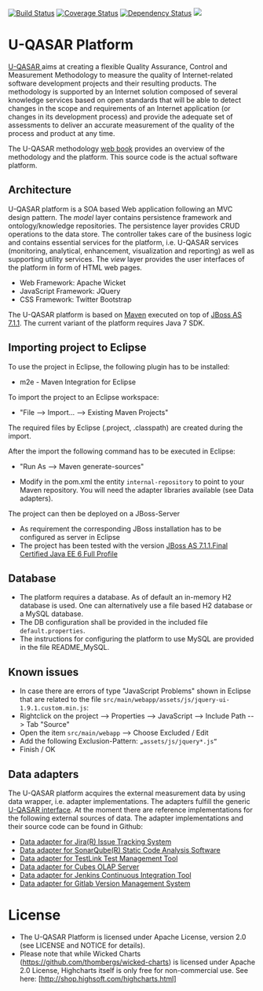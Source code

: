 [![Build Status](https://travis-ci.org/U-QASAR/u-qasar.platform.svg?branch=master)](https://travis-ci.org/U-QASAR/u-qasar.platform)
[![Coverage Status](https://coveralls.io/repos/U-QASAR/u-qasar.platform/badge.svg?branch=master&service=github)](https://coveralls.io/github/U-QASAR/u-qasar.platform?branch=master)
[![Dependency Status](https://www.versioneye.com/user/projects/5656ef30ff016c002c001cd8/badge.svg?style=flat)](https://www.versioneye.com/user/projects/5656ef30ff016c002c001cd8)
[![](https://badge.waffle.io/U-QASAR/u-qasar.platform.svg?label=ready&title=Ready)](http://waffle.io/U-QASAR/u-qasar.platform)

# U-QASAR Platform

[U-QASAR ](http://www.uqasar.eu) aims at creating a flexible Quality Assurance, Control and Measurement Methodology to measure the quality of Internet-related software development projects and their resulting products. The methodology is supported by an Internet solution composed of several knowledge services based on open standards that will be able to detect changes in the scope and requirements of an Internet application (or changes in its development process) and provide the adequate set of assessments to deliver an accurate measurement of the quality of the process and product at any time.

The U-QASAR methodology [web book](http://webbook.uqasar.eu/) provides an overview of the methodology and the platform. This source code is the actual software platform.


## Architecture

U-QASAR platform is a SOA based Web application following an MVC design pattern. The *model* layer contains persistence framework and ontology/knowledge repositories. The persistence layer provides CRUD operations to the data store. The controller takes care of the business logic and contains essential services for the platform, i.e. U-QASAR services (monitoring, analytical, enhancement, visualization and reporting) as well as supporting utility services. The *view* layer provides the user interfaces of the platform in form of HTML web pages.

* Web Framework: Apache Wicket
* JavaScript Framework: JQuery
* CSS Framework: Twitter Bootstrap

The U-QASAR platform is based on [Maven](http://maven.apache.org) executed on top of [JBoss AS 7.1.1](http://www.jboss.org/jbossas). The current variant of the platform requires Java 7 SDK.


## Importing project to Eclipse

To use the project in Eclipse, the following plugin has to be installed:

* m2e - Maven Integration for Eclipse

To import the project to an Eclipse workspace:

* "File --> Import... --> Existing Maven Projects"

The required files by Eclipse (.project, .classpath) are created during the import.

After the import the following command has to be executed in Eclipse:

* "Run As --> Maven generate-sources"

* Modify in the pom.xml the entity `internal-repository` to point to your Maven repository. You will need the adapter libraries available (see Data adapters).

The project can then be deployed on a JBoss-Server

* As requirement the corresponding JBoss installation has to be configured as server in Eclipse
* The project has been tested with the version [JBoss AS 7.1.1.Final Certified Java EE 6 Full Profile](http://www.jboss.org/jbossas/downloads/)


## Database

* The platform requires a database. As of default an in-memory H2 database is used.	One can alternatively use a file based H2 database or a MySQL database.
* The DB configuration shall be provided in the included file `default.properties`.
* The instructions for configuring the platform to use MySQL are provided in the file README_MySQL.


## Known issues

* In case there are errors of type "JavaScript Problems" shown in Eclipse that are related to the file `src/main/webapp/assets/js/jquery-ui-1.9.1.custom.min.js`:
* Rightclick on the project --> Properties --> JavaScript --> Include Path --> Tab "Source"
* Open the item `src/main/webapp` --> Choose Excluded / Edit
* Add the following Exclusion-Pattern: `„assets/js/jquery*.js“`
* Finish / OK


## Data adapters

The U-QASAR platform acquires the external measurement data by using data wrapper, i.e. adapter implementations. The adapters fulfill the generic [U-QASAR interface](https://github.com/IntrasoftInternational/uQasarAdapter). At the moment there are reference implementations for the following external sources of data. The adapter implementations and their source code can be found in Github:

* [Data adapter for Jira(R) Issue Tracking System](https://github.com/IntrasoftInternational/JiraAdapter)
* [Data adapter for SonarQube(R) Static Code Analysis Software](https://github.com/wenns/SonarAdapter)
* [Data adapter for TestLink Test Management Tool](https://github.com/MTPsqa/TestLinkAdapter)
* [Data adapter for Cubes OLAP Server](https://github.com/ManuDevelopia/CubesAdapter)
* [Data adapter for Jenkins Continuous Integration Tool](https://github.com/pialindqvist/JenkinsAdapter2/tree/jenkinskehitys)
* [Data adapter for Gitlab Version Management System](https://github.com/minzen/gladapter)


# License

* The U-QASAR Platform is licensed under Apache License, version 2.0 (see LICENSE and NOTICE for details).
* Please note that while Wicked Charts (https://github.com/thombergs/wicked-charts) is licensed under Apache 2.0 License, Highcharts itself is only free for non-commercial use. See here: [http://shop.highsoft.com/highcharts.html]

